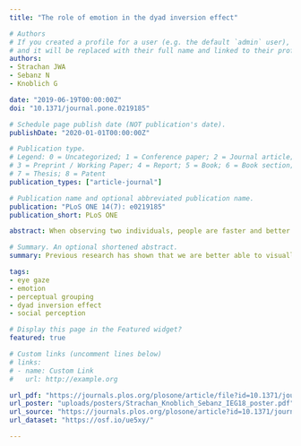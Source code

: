 ```yaml
---
title: "The role of emotion in the dyad inversion effect"

# Authors
# If you created a profile for a user (e.g. the default `admin` user), write the username (folder name) here 
# and it will be replaced with their full name and linked to their profile.
authors:
- Strachan JWA
- Sebanz N
- Knoblich G

date: "2019-06-19T00:00:00Z"
doi: "10.1371/journal.pone.0219185"

# Schedule page publish date (NOT publication's date).
publishDate: "2020-01-01T00:00:00Z"

# Publication type.
# Legend: 0 = Uncategorized; 1 = Conference paper; 2 = Journal article;
# 3 = Preprint / Working Paper; 4 = Report; 5 = Book; 6 = Book section;
# 7 = Thesis; 8 = Patent
publication_types: ["article-journal"]

# Publication name and optional abbreviated publication name.
publication: "PLoS ONE 14(7): e0219185"
publication_short: PLoS ONE

abstract: When observing two individuals, people are faster and better able to identify them as other people if they are facing each other than if they are facing away from each other. This advantage disappears when the images are inverted, suggesting that the visual system is particularly sensitive to dyads in this upright configuration, and perceptually groups socially engaged dyads into a single holistic unit. This dyadic inversion effect was obtained with images of full bodies. Body information was sufficient to elicit this effect even when information about head orientation was absent. However, it has not been tested whether the dyadic inversion effect occurs with face images and whether the emotions displayed by the faces modulate the effect. In three experiments we obtained robust dyadic inversion with face images. Holistic processing of upright face pairs occurred for neutral, happy, and sad faces but not for angry and fearful face pairs. Thus, perceptual grouping of individuals into pairs appears to depend on the emotional expressions of individual faces and the interpersonal relations they imply.

# Summary. An optional shortened abstract.
summary: Previous research has shown that we are better able to visually process two individuals (a dyad) if they are facing each other as opposed to looking away from each other. Previously, this effect has been shown with images of full bodies. We replicate and extend this finding using faces, and show that this perceptual grouping of facing dyads is affected by the emotional expression of the individuals.

tags: 
- eye gaze
- emotion
- perceptual grouping
- dyad inversion effect
- social perception

# Display this page in the Featured widget?
featured: true

# Custom links (uncomment lines below)
# links:
# - name: Custom Link
#   url: http://example.org

url_pdf: "https://journals.plos.org/plosone/article/file?id=10.1371/journal.pone.0219185&type=printable"
url_poster: "uploads/posters/Strachan_Knoblich_Sebanz_IEG18_poster.pdf"
url_source: "https://journals.plos.org/plosone/article?id=10.1371/journal.pone.0219185"
url_dataset: "https://osf.io/ue5xy/"

---
```



